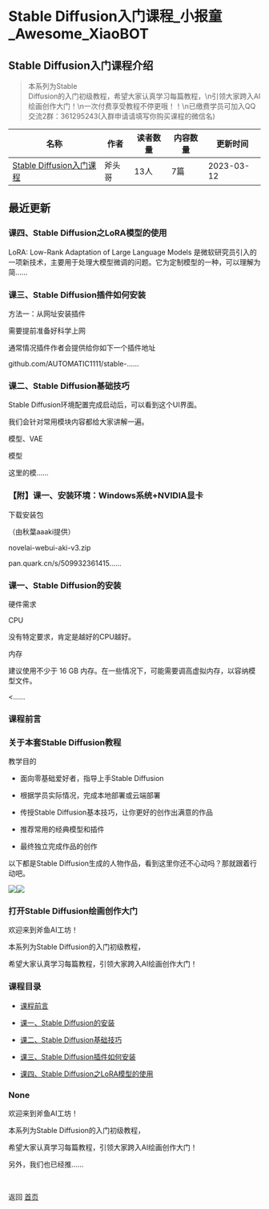 # Stable Diffusion入门课程_小报童_Awesome_XiaoBOT

## Stable Diffusion入门课程介绍
> 本系列为Stable  
Diffusion的入门初级教程，希望大家认真学习每篇教程，\n引领大家跨入AI绘画创作大门！\n一次付费享受教程不停更哦！！\n已缴费学员可加入QQ交流2群：361295243(入群申请请填写你购买课程的微信名)  
  


|名称|作者|读者数量|内容数量|更新时间|
|---|---|---|---|---|
|[Stable Diffusion入门课程](https://xiaobot.net/p/mjAxeFish?refer=0b133df9-27dc-423b-8101-639049001c13)|斧头哥|13人|7篇|2023-03-12|

## 最近更新
### 课四、Stable Diffusion之LoRA模型的使用

LoRA: Low-Rank Adaptation of Large Language Models
是微软研究员引入的一项新技术，主要用于处理大模型微调的问题。它为定制模型的一种，可以理解为简......

### 课三、Stable Diffusion插件如何安装

方法一：从网址安装插件

需要提前准备好科学上网

通常情况插件作者会提供给你如下一个插件地址

github.com/AUTOMATIC1111/stable-......

### 课二、Stable Diffusion基础技巧

Stable Diffusion环境配置完成启动后，可以看到这个UI界面。

我们会针对常用模块内容都给大家讲解一遍。

模型、VAE

模型

这里的模......

### 【附】课一、安装环境：Windows系统+NVIDIA显卡

下载安装包

（由秋葉aaaki提供）

novelai-webui-aki-v3.zip

pan.quark.cn/s/509932361415......

### 课一、Stable Diffusion的安装

硬件需求

CPU

没有特定要求，肯定是越好的CPU越好。

内存

建议使用不少于 16 GB 内存。在一些情况下，可能需要调高虚拟内存，以容纳模型文件。

<......

### 课程前言

### 关于本套Stable Diffusion教程

教学目的

  * 面向零基础爱好者，指导上手Stable Diffusion

  * 根据学员实际情况，完成本地部署或云端部署

  * 传授Stable Diffusion基本技巧，让你更好的创作出满意的作品

  * 推荐常用的经典模型和插件

  * 最终独立完成作品的创作

以下都是Stable Diffusion生成的人物作品，看到这里你还不心动吗？那就跟着行动吧。

![](https://static.xiaobot.net/file/2023-03-11/213057/2c4e3e7d9f0076e246030bdfa8e4bbfc.png)![](https://static.xiaobot.net/file/2023-03-11/213057/99f94f6654d38982e223835f3eae053a.png)

### 打开Stable Diffusion绘画创作大门

欢迎来到斧鱼AI工坊！

本系列为Stable Diffusion的入门初级教程，

希望大家认真学习每篇教程，引领大家跨入AI绘画创作大门！

### 课程目录

  * [课程前言](https://xiaobot.net/post/87317092-23eb-46c6-bbed-38b1304b1836)

  * [课一、Stable Diffusion的安装](https://xiaobot.net/post/f8ac4e2b-307e-4d86-8796-3cc08e087caf)

  * [课二、Stable Diffusion基础技巧](https://xiaobot.net/post/b82c704c-ee98-4e85-983f-bcb5b30cc94c)

  * [课三、Stable Diffusion插件如何安装](https://xiaobot.net/post/8b83e301-68ce-4883-9adb-52fed76ef2aa)

  * [课四、Stable Diffusion之LoRA模型的使用](https://xiaobot.net/post/b912c8c1-29b5-45cc-befb-720938057785)

### None

欢迎来到斧鱼AI工坊！

本系列为Stable Diffusion的入门初级教程，

希望大家认真学习每篇教程，引领大家跨入AI绘画创作大门！

另外，我们也已经推......


<a href="https://github.com/Reno9527/awesome-xiaobot" style="color: white; text-decoration: none;">awesome-xiaobot</a>

返回 [首页](../README.md)
